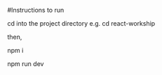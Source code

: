 #Instructions to run

cd into the project directory
e.g. cd react-workship

then, 



npm i


npm run dev
